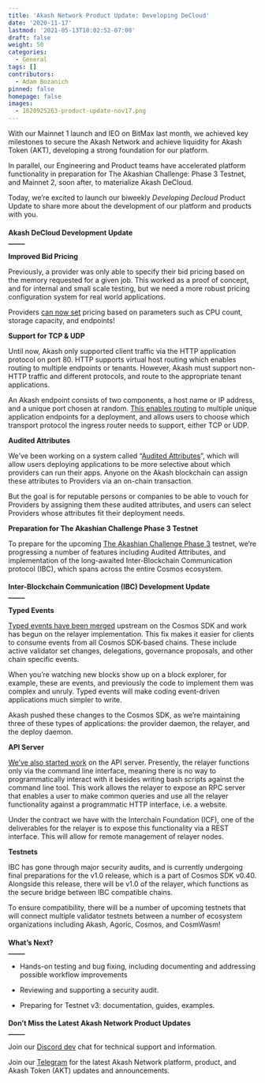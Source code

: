 ```yaml
---
title: 'Akash Network Product Update: Developing DeCloud'
date: '2020-11-17'
lastmod: '2021-05-13T10:02:52-07:00'
draft: false
weight: 50
categories:
  - General
tags: []
contributors:
  - Adam Bozanich
pinned: false
homepage: false
images:
  - 1620925263-product-update-nov17.png
---
```

With our Mainnet 1 launch and IEO on BitMax last month, we achieved key milestones to secure the Akash Network and achieve liquidity for Akash Token (AKT), developing a strong foundation for our platform. 

In parallel, our Engineering and Product teams have accelerated platform functionality in preparation for The Akashian Challenge: Phase 3 Testnet, and Mainnet 2, soon after, to materialize Akash DeCloud.

Today, we’re excited to launch our biweekly _Developing Decloud_ Product Update to share more about the development of our platform and products with you.

####   
**Akash DeCloud Development Update**  
**\_\_\_\_\_**  

**Improved Bid Pricing**

Previously, a provider was only able to specify their bid pricing based on the memory requested for a given job. This worked as a proof of concept, and for internal and small scale testing, but we need a more robust pricing configuration system for real world applications. 

Providers [can now set](https://github.com/ovrclk/akash/pull/904) pricing based on parameters such as CPU count, storage capacity, and endpoints!

  
**Support for TCP & UDP**

Until now, Akash only supported client traffic via the HTTP application protocol on port 80. HTTP supports virtual host routing which enables routing to multiple endpoints or tenants. However, Akash must support non-HTTP traffic and different protocols, and route to the appropriate tenant applications. 

An Akash endpoint consists of two components, a host name or IP address, and a unique port chosen at random. [This enables routing](https://github.com/ovrclk/akash/pull/904) to multiple unique application endpoints for a deployment, and allows users to choose which transport protocol the ingress router needs to support, either TCP or UDP.

  
**Audited Attributes**

We’ve been working on a system called “[Audited Attributes](https://github.com/ovrclk/akash/pull/905)”, which will allow users deploying applications to be more selective about which providers can run their apps. Anyone on the Akash blockchain can assign these attributes to Providers via an on-chain transaction.

But the goal is for reputable persons or companies to be able to vouch for Providers by assigning them these audited attributes, and users can select Providers whose attributes fit their deployment needs.  

  
**Preparation for The Akashian Challenge Phase 3 Testnet**

To prepare for the upcoming [The Akashian Challenge Phase 3](https://akash.network/blog/the-akashian-challenge-phase-3-teaser/) testnet, we’re progressing a number of features including Audited Attributes, and implementation of the long-awaited Inter-Blockchain Communication protocol (IBC), which spans across the entire Cosmos ecosystem.

####   
**Inter-Blockchain Communication (IBC) Development Update**  
**\_\_\_\_\_**

**Typed Events**

[Typed events have been merged](https://github.com/cosmos/relayer/pull/324) upstream on the Cosmos SDK and work has begun on the relayer implementation. This fix makes it easier for clients to consume events from all Cosmos SDK-based chains. These include active validator set changes, delegations, governance proposals, and other chain specific events. 

When you’re watching new blocks show up on a block explorer, for example, these are events, and previously the code to implement them was complex and unruly. Typed events will make coding event-driven applications much simpler to write. 

Akash pushed these changes to the Cosmos SDK, as we’re maintaining three of these types of applications: the provider daemon, the relayer, and the deploy daemon.  

  
**API Server**

[We’ve also started work](https://github.com/cosmos/relayer/pull/323) on the API server. Presently, the relayer functions only via the command line interface, meaning there is no way to programmatically interact with it besides writing bash scripts against the command line tool. This work allows the relayer to expose an RPC server that enables a user to make common queries and use all the relayer functionality against a programmatic HTTP interface, i.e. a website. 

Under the contract we have with the Interchain Foundation (ICF), one of the deliverables for the relayer is to expose this functionality via a REST interface. This will allow for remote management of relayer nodes.

  
**Testnets**

IBC has gone through major security audits, and is currently undergoing final preparations for the v1.0 release, which is a part of Cosmos SDK v0.40. Alongside this release, there will be v1.0 of the relayer, which functions as the secure bridge between IBC compatible chains. 

To ensure compatibility, there will be a number of upcoming testnets that will connect multiple validator testnets between a number of ecosystem organizations including Akash, Agoric, Cosmos, and CosmWasm!

####   
**What’s Next?**  
**\_\_\_\_\_**

*   Hands-on testing and bug fixing, including documenting and addressing possible workflow improvements
    
*   Reviewing and supporting a security audit.
    
*   Preparing for Testnet v3: documentation, guides, examples.  
      
    

####   
**Don’t Miss the Latest Akash Network Product Updates**  
**\_\_\_\_\_**  

Join our [Discord dev](https://discord.akash.network) chat for technical support and information.

Join our [Telegram](https://t.me/AkashNW) for the latest Akash Network platform, product, and Akash Token (AKT) updates and announcements.